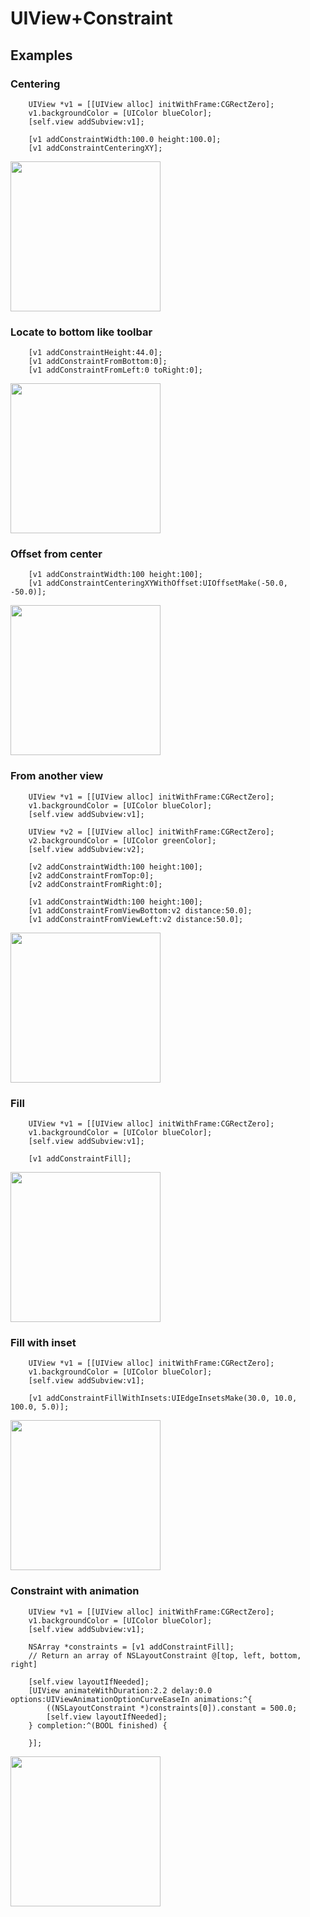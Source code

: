
# UIView+Constraint

## Examples

### Centering

```objc
    UIView *v1 = [[UIView alloc] initWithFrame:CGRectZero];
    v1.backgroundColor = [UIColor blueColor];
    [self.view addSubview:v1];
    
    [v1 addConstraintWidth:100.0 height:100.0];
    [v1 addConstraintCenteringXY];
```

<img src="https://raw.githubusercontent.com/ShingoFukuyama/images/master/UIView+Constraint/ss1.png" width="240">


### Locate to bottom like toolbar

```objc
    [v1 addConstraintHeight:44.0];
    [v1 addConstraintFromBottom:0];
    [v1 addConstraintFromLeft:0 toRight:0];
```

<img src="https://raw.githubusercontent.com/ShingoFukuyama/images/master/UIView+Constraint/ss2.png" width="240">

### Offset from center

```objc
    [v1 addConstraintWidth:100 height:100];
    [v1 addConstraintCenteringXYWithOffset:UIOffsetMake(-50.0, -50.0)];
```

<img src="https://raw.githubusercontent.com/ShingoFukuyama/images/master/UIView+Constraint/ss3.png" width="240">

### From another view

```objc
    UIView *v1 = [[UIView alloc] initWithFrame:CGRectZero];
    v1.backgroundColor = [UIColor blueColor];
    [self.view addSubview:v1];
    
    UIView *v2 = [[UIView alloc] initWithFrame:CGRectZero];
    v2.backgroundColor = [UIColor greenColor];
    [self.view addSubview:v2];
    
    [v2 addConstraintWidth:100 height:100];
    [v2 addConstraintFromTop:0];
    [v2 addConstraintFromRight:0];
    
    [v1 addConstraintWidth:100 height:100];
    [v1 addConstraintFromViewBottom:v2 distance:50.0];
    [v1 addConstraintFromViewLeft:v2 distance:50.0];
```

<img src="https://raw.githubusercontent.com/ShingoFukuyama/images/master/UIView+Constraint/ss4.png" width="240">

### Fill

```objc
    UIView *v1 = [[UIView alloc] initWithFrame:CGRectZero];
    v1.backgroundColor = [UIColor blueColor];
    [self.view addSubview:v1];
    
    [v1 addConstraintFill];
```

<img src="https://raw.githubusercontent.com/ShingoFukuyama/images/master/UIView+Constraint/ss5.png" width="240">

### Fill with inset

```objc
    UIView *v1 = [[UIView alloc] initWithFrame:CGRectZero];
    v1.backgroundColor = [UIColor blueColor];
    [self.view addSubview:v1];
    
    [v1 addConstraintFillWithInsets:UIEdgeInsetsMake(30.0, 10.0, 100.0, 5.0)];
```

<img src="https://raw.githubusercontent.com/ShingoFukuyama/images/master/UIView+Constraint/ss6.png" width="240">

### Constraint with animation

```objc
    UIView *v1 = [[UIView alloc] initWithFrame:CGRectZero];
    v1.backgroundColor = [UIColor blueColor];
    [self.view addSubview:v1];
    
    NSArray *constraints = [v1 addConstraintFill];
    // Return an array of NSLayoutConstraint @[top, left, bottom, right]
    
    [self.view layoutIfNeeded];
    [UIView animateWithDuration:2.2 delay:0.0 options:UIViewAnimationOptionCurveEaseIn animations:^{
        ((NSLayoutConstraint *)constraints[0]).constant = 500.0;
        [self.view layoutIfNeeded];
    } completion:^(BOOL finished) {
        
    }];
```

<img src="https://raw.githubusercontent.com/ShingoFukuyama/images/master/UIView+Constraint/ss7.gif" width="240">

